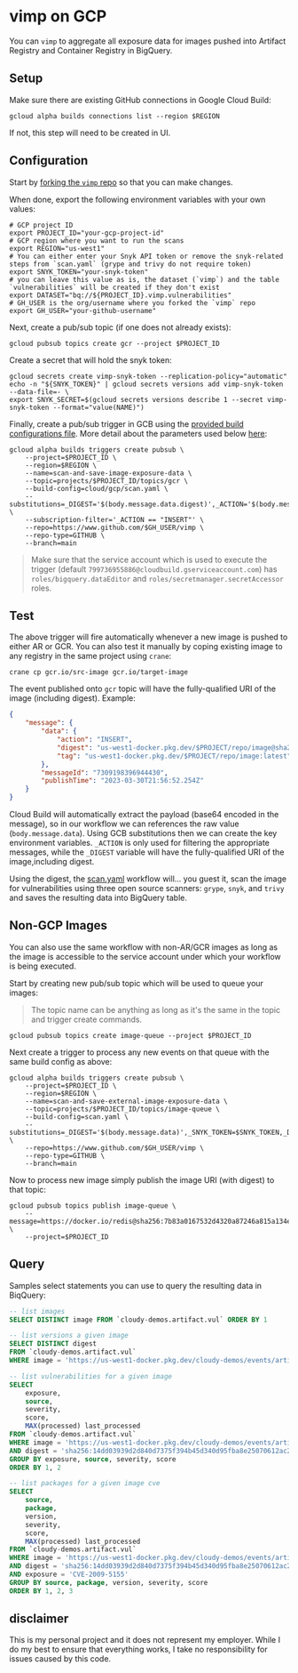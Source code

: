 # vimp on GCP

You can `vimp` to aggregate all exposure data for images pushed into Artifact Registry and Container Registry in BigQuery.

## Setup

Make sure there are existing GitHub connections in Google Cloud Build:

```shell
gcloud alpha builds connections list --region $REGION
```

If not, this step will need to be created in UI.

## Configuration

Start by [forking the `vimp` repo](https://github.com/mchmarny/vimp/fork) so that you can make changes. 

When done, export the following environment variables with your own values: 

```shell
# GCP project ID
export PROJECT_ID="your-gcp-project-id"
# GCP region where you want to run the scans
export REGION="us-west1"
# You can either enter your Snyk API token or remove the snyk-related steps from `scan.yaml` (grype and trivy do not require token)
export SNYK_TOKEN="your-snyk-token"
# you can leave this value as is, the dataset (`vimp`) and the table `vulnerabilities` will be created if they don't exist
export DATASET="bq://${PROJECT_ID}.vimp.vulnerabilities"
# GH_USER is the org/username where you forked the `vimp` repo 
export GH_USER="your-github-username"
```

Next, create a pub/sub topic (if one does not already exists):

```shell
gcloud pubsub topics create gcr --project $PROJECT_ID
```

Create a secret that will hold the snyk token:

```shell
gcloud secrets create vimp-snyk-token --replication-policy="automatic"
echo -n "${SNYK_TOKEN}" | gcloud secrets versions add vimp-snyk-token --data-file=- \
export SNYK_SECRET=$(gcloud secrets versions describe 1 --secret vimp-snyk-token --format="value(NAME)")
```

Finally, create a pub/sub trigger in GCB using the [provided build configurations file](scan-new-image.yaml). More detail about the parameters used below [here](https://cloud.google.com/build/docs/automate-builds-pubsub-events):

```shell
gcloud alpha builds triggers create pubsub \
    --project=$PROJECT_ID \
    --region=$REGION \
    --name=scan-and-save-image-exposure-data \
    --topic=projects/$PROJECT_ID/topics/gcr \
    --build-config=cloud/gcp/scan.yaml \
    --substitutions=_DIGEST='$(body.message.data.digest)',_ACTION='$(body.message.data.action)',_SNYK_TOKEN=$SNYK_SECRET,_DATASET=$DATASET \
    --subscription-filter='_ACTION == "INSERT"' \
    --repo=https://www.github.com/$GH_USER/vimp \
    --repo-type=GITHUB \
    --branch=main
```

> Make sure that the service account which is used to execute the trigger (default `799736955886@cloudbuild.gserviceaccount.com`) has `roles/bigquery.dataEditor` and `roles/secretmanager.secretAccessor` roles.

## Test

The above trigger will fire automatically whenever a new image is pushed to either AR or GCR. You can also test it manually by coping existing image to any registry in the same project using `crane`: 

```shell
crane cp gcr.io/src-image gcr.io/target-image
```

The event published onto `gcr` topic will have the fully-qualified URI of the image (including digest). Example:

```json
{
    "message": {
        "data": {
            "action": "INSERT", 
            "digest": "us-west1-docker.pkg.dev/$PROJECT/repo/image@sha256:54bc0fead59f304f1727280c3b520aeea7b9e6fd405b7a6ee1dddc8d78044516", 
            "tag": "us-west1-docker.pkg.dev/$PROJECT/repo/image:latest"
        },
        "messageId": "7309198396944430",
        "publishTime": "2023-03-30T21:56:52.254Z"
    }
}
```

Cloud Build will automatically extract the payload (base64 encoded in the message), so in our workflow we can references the raw value (`body.message.data`). Using GCB substitutions then we can create the key environment variables. `_ACTION` is only used for filtering the appropriate messages, while the `_DIGEST` variable will have the fully-qualified URI of the image,including digest.

Using the digest, the [scan.yaml](scan.yaml) workflow will... you guest it, scan the image for vulnerabilities using three open source scanners: `grype`, `snyk`, and `trivy` and saves the resulting data into BigQuery table.

## Non-GCP Images 

You can also use the same workflow with non-AR/GCR images as long as the image is accessible to the service account under which your workflow is being executed. 

Start by creating new pub/sub topic which will be used to queue your images: 

> The topic name can be anything as long as it's the same in the topic and trigger create commands.

```shell
gcloud pubsub topics create image-queue --project $PROJECT_ID
```

Next create a trigger to process any new events on that queue with the same build config as above: 

```shell
gcloud alpha builds triggers create pubsub \
    --project=$PROJECT_ID \
    --region=$REGION \
    --name=scan-and-save-external-image-exposure-data \
    --topic=projects/$PROJECT_ID/topics/image-queue \
    --build-config=scan.yaml \
    --substitutions=_DIGEST='$(body.message.data)',_SNYK_TOKEN=$SNYK_TOKEN,_DATASET=$DATASET \
    --repo=https://www.github.com/$GH_USER/vimp \
    --repo-type=GITHUB \
    --branch=main
```

Now to process new image simply publish the image URI (with digest) to that topic:

```shell
gcloud pubsub topics publish image-queue \
    --message=https://docker.io/redis@sha256:7b83a0167532d4320a87246a815a134e19e31504d85e8e55f0bb5bb9edf70448 \
    --project=$PROJECT_ID
```

## Query 

Samples select statements you can use to query the resulting data in BiqQuery:

```sql
-- list images
SELECT DISTINCT image FROM `cloudy-demos.artifact.vul` ORDER BY 1

-- list versions a given image
SELECT DISTINCT digest
FROM `cloudy-demos.artifact.vul`
WHERE image = 'https://us-west1-docker.pkg.dev/cloudy-demos/events/artifact1'

-- list vulnerabilities for a given image
SELECT
    exposure,
    source,
    severity,
    score,
    MAX(processed) last_processed
FROM `cloudy-demos.artifact.vul`
WHERE image = 'https://us-west1-docker.pkg.dev/cloudy-demos/events/artifact1'
AND digest = 'sha256:14dd03939d2d840d7375f394b45d340d95fba8e25070612ac2883eacd7f93a55'
GROUP BY exposure, source, severity, score
ORDER BY 1, 2

-- list packages for a given image cve
SELECT
    source,
    package,
    version,
    severity,
    score,
    MAX(processed) last_processed
FROM `cloudy-demos.artifact.vul`
WHERE image = 'https://us-west1-docker.pkg.dev/cloudy-demos/events/artifact1'
AND digest = 'sha256:14dd03939d2d840d7375f394b45d340d95fba8e25070612ac2883eacd7f93a55'
AND exposure = 'CVE-2009-5155'
GROUP BY source, package, version, severity, score
ORDER BY 1, 2, 3
```

## disclaimer

This is my personal project and it does not represent my employer. While I do my best to ensure that everything works, I take no responsibility for issues caused by this code.

